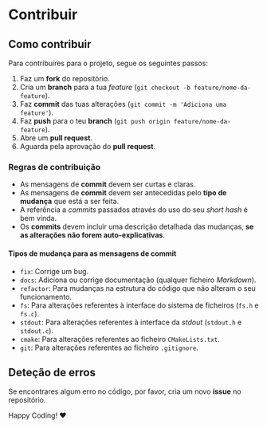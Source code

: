 # Contribuir

## Como contribuir

Para contribuires para o projeto, segue os seguintes passos:

1. Faz um __fork__ do repositório.
2. Cria um __branch__ para a tua _feature_ (`git checkout -b feature/nome-da-feature`).
3. Faz __commit__ das tuas alterações (`git commit -m 'Adiciona uma feature'`).
4. Faz __push__ para o teu __branch__ (`git push origin feature/nome-da-feature`).
5. Abre um __pull request__.
6. Aguarda pela aprovação do __pull request__.

### Regras de contribuição

- As mensagens de __commit__ devem ser curtas e claras.
- As mensagens de __commit__ devem ser antecedidas pelo __tipo de mudança__ que está a ser feita.
- A referência a _commits_ passados através do uso do seu _short hash_ é bem vinda.
- Os __commits__ devem incluir uma descrição detalhada das mudanças, __se as alterações não forem auto-explicativas__.

#### Tipos de mudança para as mensagens de commit

- `fix`: Corrige um bug.
- `docs`: Adiciona ou corrige documentação (qualquer ficheiro _Markdown_).
- `refactor`: Para mudanças na estrutura do código que não alteram o seu funcionamento.
- `fs`: Para alterações referentes à interface do sistema de ficheiros (`fs.h` e `fs.c`).
- `stdout`: Para alterações referentes à interface da _stdout_ (`stdout.h` e `stdout.c`).
- `cmake`: Para alterações referentes ao ficheiro `CMakeLists.txt`.
- `git`: Para alterações referentes ao ficheiro `.gitignore`.

## Deteção de erros

Se encontrares algum erro no código, por favor, cria um novo __issue__ no repositório.


Happy Coding! :heart: